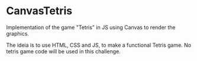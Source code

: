 # CanvasTetris

 Implementation of the game "Tetris" in JS using Canvas to render the graphics.

 The ideia is to use HTML, CSS and JS, to make a functional Tetris game.
 No tetris game code will be used in this challenge.
